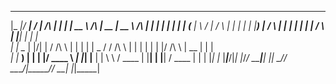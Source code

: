   _____  _____ __  __          _____ _        _____            _____  _____          _    _ _____ 
 |_   _|/ ____|  \/  |   /\   |_   _| |      |  __ \     /\   |  __ \|  __ \   /\   | |  | |_   _|
   | | | (___ | \  / |  /  \    | | | |      | |__) |   /  \  | |  | | |  | | /  \  | |__| | | |  
   | |  \___ \| |\/| | / /\ \   | | | |      |  _  /   / /\ \ | |  | | |  | |/ /\ \ |  __  | | |  
  _| |_ ____) | |  | |/ ____ \ _| |_| |____  | | \ \  / ____ \| |__| | |__| / ____ \| |  | |_| |_ 
 |_____|_____/|_|  |_/_/    \_\_____|______| |_|  \_\/_/    \_\_____/|_____/_/    \_\_|  |_|_____|
                                                                                                  
